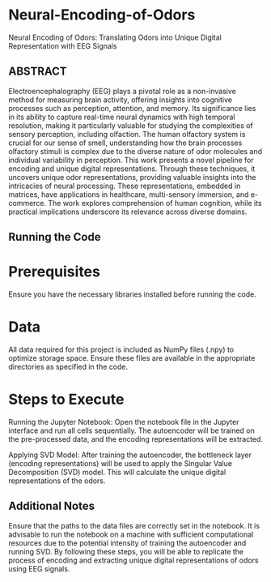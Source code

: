 # Neural-Encoding-of-Odors
Neural Encoding of Odors: Translating Odors into Unique Digital Representation with EEG Signals

## ABSTRACT 
Electroencephalography (EEG) plays a pivotal role as a non-invasive method for measuring brain activity, offering insights into cognitive processes such as perception, attention, and memory. Its significance lies in its ability to capture real-time neural dynamics with high temporal resolution, making it particularly valuable for studying the complexities of sensory perception, including olfaction. The human olfactory system is crucial for our sense of smell, understanding how the brain processes olfactory stimuli is complex due to the diverse nature of odor molecules and individual variability in perception. This work presents a novel pipeline for encoding and unique digital representations. Through these techniques, it uncovers unique odor representations, providing valuable insights into the intricacies of neural processing. These representations, embedded in matrices, have applications in healthcare, multi-sensory immersion, and e-commerce. The work explores comprehension of human cognition, while its practical implications underscore its relevance across diverse domains.

## Running the Code
# Prerequisites
Ensure you have the necessary libraries installed before running the code. 

# Data
All data required for this project is included as NumPy files (.npy) to optimize storage space. Ensure these files are available in the appropriate directories as specified in the code.

# Steps to Execute
Running the Jupyter Notebook:
Open the notebook file in the Jupyter interface and run all cells sequentially. The autoencoder will be trained on the pre-processed data, and the encoding representations will be extracted.

Applying SVD Model:
After training the autoencoder, the bottleneck layer (encoding representations) will be used to apply the Singular Value Decomposition (SVD) model. This will calculate the unique digital representations of the odors.

## Additional Notes
Ensure that the paths to the data files are correctly set in the notebook.
It is advisable to run the notebook on a machine with sufficient computational resources due to the potential intensity of training the autoencoder and running SVD.
By following these steps, you will be able to replicate the process of encoding and extracting unique digital representations of odors using EEG signals.


